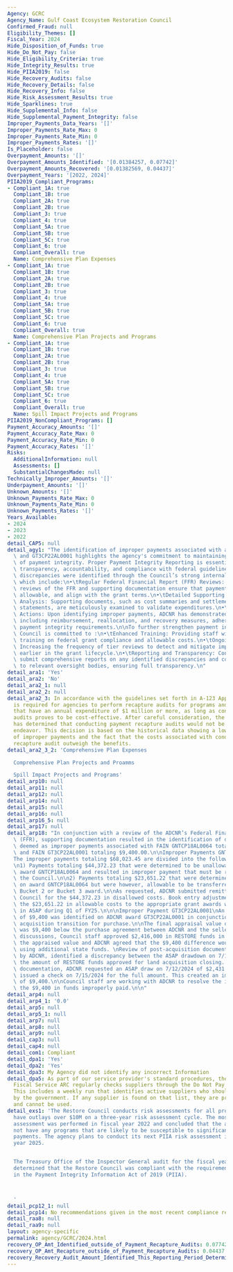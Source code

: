 ```yaml
---
Agency: GCRC
Agency_Name: Gulf Coast Ecosystem Restoration Council
Confirmed_Fraud: null
Eligibility_Themes: []
Fiscal_Year: 2024
Hide_Disposition_of_Funds: true
Hide_Do_Not_Pay: false
Hide_Eligibility_Criteria: true
Hide_Integrity_Results: true
Hide_PIIA2019: false
Hide_Recovery_Audits: false
Hide_Recovery_Details: false
Hide_Recovery_Info: false
Hide_Risk_Assessment_Results: true
Hide_Sparklines: true
Hide_Supplemental_Info: false
Hide_Supplemental_Payment_Integrity: false
Improper_Payments_Data_Years: '[]'
Improper_Payments_Rate_Max: 0
Improper_Payments_Rate_Min: 0
Improper_Payments_Rates: '[]'
Is_Placeholder: false
Overpayment_Amounts: '[]'
Overpayment_Amounts_Identified: '[0.01384257, 0.07742]'
Overpayment_Amounts_Recovered: '[0.01382569, 0.04437]'
Overpayment_Years: '[2022, 2024]'
PIIA2019_Compliant_Programs:
- Compliant_1A: true
  Compliant_1B: true
  Compliant_2A: true
  Compliant_2B: true
  Compliant_3: true
  Compliant_4: true
  Compliant_5A: true
  Compliant_5B: true
  Compliant_5C: true
  Compliant_6: true
  Compliant_Overall: true
  Name: Comprehensive Plan Expenses
- Compliant_1A: true
  Compliant_1B: true
  Compliant_2A: true
  Compliant_2B: true
  Compliant_3: true
  Compliant_4: true
  Compliant_5A: true
  Compliant_5B: true
  Compliant_5C: true
  Compliant_6: true
  Compliant_Overall: true
  Name: Comprehensive Plan Projects and Programs
- Compliant_1A: true
  Compliant_1B: true
  Compliant_2A: true
  Compliant_2B: true
  Compliant_3: true
  Compliant_4: true
  Compliant_5A: true
  Compliant_5B: true
  Compliant_5C: true
  Compliant_6: true
  Compliant_Overall: true
  Name: Spill Impact Projects and Programs
PIIA2019_NonCompliant_Programs: []
Payment_Accuracy_Amounts: '[]'
Payment_Accuracy_Rate_Max: 0
Payment_Accuracy_Rate_Min: 0
Payment_Accuracy_Rates: '[]'
Risks:
  AdditionalInformation: null
  Assessments: []
  SubstantialChangesMade: null
Technically_Improper_Amounts: '[]'
Underpayment_Amounts: '[]'
Unknown_Amounts: '[]'
Unknown_Payments_Rate_Max: 0
Unknown_Payments_Rate_Min: 0
Unknown_Payments_Rates: '[]'
Years_Available:
- 2024
- 2023
- 2022
detail_CAP5: null
detail_agy1: "The identification of improper payments associated with awards GNTCP18AL0064\
  \ and GT3CP22AL0001 highlights the agency's commitment to maintaining rigorous standards\
  \ of payment integrity. Proper Payment Integrity Reporting is essential to uphold\
  \ transparency, accountability, and compliance with federal guidelines.\n\nThese\
  \ discrepancies were identified through the Council’s strong internal control mechanisms,\
  \ which include:\n•\tRegular Federal Financial Report (FFR) Reviews: Comprehensive\
  \ reviews of the FFR and supporting documentation ensure that payments are accurate,\
  \ allowable, and align with the grant terms.\n•\tDetailed Supporting Documentation\
  \ Analysis: Supporting documents, such as cost summaries and settlement closing\
  \ statements, are meticulously examined to validate expenditures.\n•\tPrompt Corrective\
  \ Actions: Upon identifying improper payments, ADCNR has demonstrated a swift response,\
  \ including reimbursement, reallocation, and recovery measures, adhering to federal\
  \ payment integrity requirements.\n\nTo further strengthen payment integrity, the\
  \ Council is committed to :\n•\tEnhanced Training: Providing staff with additional\
  \ training on federal grant compliance and allowable costs.\n•\tOngoing Monitoring:\
  \ Increasing the frequency of tier reviews to detect and mitigate improper payments\
  \ earlier in the grant lifecycle.\n•\tReporting and Transparency: Continuing to\
  \ submit comprehensive reports on any identified discrepancies and corrective actions\
  \ to relevant oversight bodies, ensuring full transparency.\n"
detail_ara1: 'Yes'
detail_ara2: 'No'
detail_ara2_1: null
detail_ara2_2: null
detail_ara2_3: In accordance with the guidelines set forth in A-123 Appendix C, it
  is required for agencies to perform recapture audits for programs and activities
  that have an annual expenditure of $1 million or more, as long as conducting such
  audits proves to be cost-effective. After careful consideration, the Restore Council
  has determined that conducting payment recapture audits would not be a cost-effective
  endeavor. This decision is based on the historical data showing a low occurrence
  of improper payments and the fact that the costs associated with conducting a formal
  recapture audit outweigh the benefits.
detail_ara2_3_2: 'Comprehensive Plan Expenses

  Comprehensive Plan Projects and Proamms

  Spill Impact Projects and Programs'
detail_arp10: null
detail_arp11: null
detail_arp12: null
detail_arp14: null
detail_arp15: null
detail_arp16: null
detail_arp16_5: null
detail_arp17: null
detail_arp18: "In conjunction with a review of the ADCNR’s Federal Financial Report\
  \ (FFR), supporting documentation resulted in the identification of disallowed costs,\
  \ deemed as improper payments associated with FAIN GNTCP18AL0064 totaling $68,023.45,\
  \ and FAIN GT3CP22AL0001 totaling $9,400.00.\n\nImproper Payments GNTCP18AL0064\n\
  The improper payments totaling $68,023.45 are divided into the following two categories:\n\
  \n1) Payments totaling $44,372.23 that were determined to be unallowable costs on\
  \ award GNTCP18AL0064 and resulted in improper payment that must be reimbursed to\
  \ the Council.\n\n2) Payments totaling $23,651.22 that were determined to be unallowable\
  \ on award GNTCP18AL0064 but were however, allowable to be transferred to a different\
  \ Bucket 2 or Bucket 3 award.\n\nAs requested, ADCNR submitted remittance to the\
  \ Council for the $44,372.23 in disallowed costs. Book entry adjustments to transfer\
  \ the $23,651.22 in allowable costs to the appropriate grant awards will be conducted\
  \ in ASAP during Q1 of FY25.\n\n\nImproper Payment GT3CP22AL0001\nAn improper payment\
  \ of $9,400 was identified on ADCNR award GT3CP22AL0001 in conjunction with a land\
  \ acquisition transition for purchase.\n\nThe final appraisal value of $2,416,000\
  \ was $9,400 below the purchase agreement between ADCNR and the seller. During pre-acquisition\
  \ discussions, Council staff approved $2,416,000 in RESTORE funds in alignment with\
  \ the appraised value and ADCNR agreed that the $9,400 difference would be paid\
  \ using additional state funds. \nReview of post-acquisition documentation provided\
  \ by ADCNR, identified a discrepancy between the ASAP drawdown on 7/12/2024 and\
  \ the amount of RESTORE funds approved for land acquisition closing. Based on the\
  \ documentation, ADCNR requested an ASAP draw on 7/12/2024 of $2,431,583.52 and\
  \ issued a check on 7/15/2024 for the full amount. This created an improper payment\
  \ of $9,400.\n\nCouncil staff are working with ADCNR to resolve the issue and recover\
  \ the $9,400 in funds improperly paid.\n\n"
detail_arp4: null
detail_arp4_1: '0.0'
detail_arp5: null
detail_arp5_1: null
detail_arp7: null
detail_arp8: null
detail_arp9: null
detail_cap3: null
detail_cap4: null
detail_com1: Compliant
detail_dpa1: 'Yes'
detail_dpa2: 'Yes'
detail_dpa3: My Agency did not identify any incorrect Information
detail_dpa5: As part of our service provider's standard procedures, the Bureau of
  Fiscal Service ARC regularly checks suppliers through the Do Not Pay (DNP) portal.
  This includes a weekly run that identifies active suppliers who should not be paid
  by the government. If any supplier is found on that list, they are promptly deactivated
  and cannot be used.
detail_exs1: 'The Restore Council conducts risk assessments for all programs that
  have outlays over $10M on a three-year risk assessment cycle. The most recent risk
  assessment was performed in fiscal year 2022 and concluded that the agency does
  not have any programs that are likely to be susceptible to significant improper
  payments. The agency plans to conduct its next PIIA risk assessment in the fiscal
  year 2025.


  The Treasury Office of the Inspector General audit for the fiscal year 2023 has
  determined that the Restore Council was compliant with the requirements outlined
  in the Payment Integrity Information Act of 2019 (PIIA).



  '
detail_pcp12_1: null
detail_pcp14: No recommendations given in the most recent compliance report
detail_raa8: null
detail_raa9: null
layout: agency-specific
permalink: agency/GCRC/2024.html
recovery_OP_Amt_Identified_outside_of_Payment_Recapture_Audits: 0.07742
recovery_OP_Amt_Recapture_outside_of_Payment_Recapture_Audits: 0.04437
recovery_Recovery_Audit_Amount_Identified_This_Reporting_Period_Determined_Not_Collectable_Rate: 0.0
---
```

